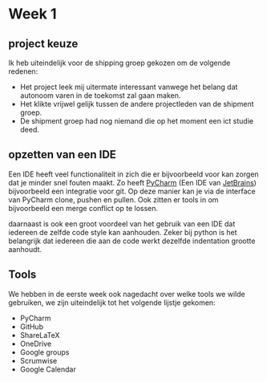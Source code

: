# Week 1

## project keuze

Ik heb uiteindelijk voor de shipping groep gekozen om de volgende redenen:
- Het project leek mij uitermate interessant vanwege het belang dat autonoom varen in de toekomst zal gaan maken.
- Het klikte vrijwel gelijk tussen de andere projectleden van de shipment groep.
- De shipment groep had nog niemand die op het moment een ict studie deed.

## opzetten van een IDE
Een IDE heeft veel functionaliteit in zich die er bijvoorbeeld voor kan zorgen dat je minder snel fouten maakt. Zo heeft
[PyCharm](https://www.jetbrains.com/pycharm/) (Een IDE van [JetBrains](https://www.jetbrains.com/)) bijvoorbeeld een 
integratie voor git. Op deze manier kan je via de interface van PyCharm clone, pushen en pullen. Ook zitten er tools in om bijvoorbeeld een merge conflict op te lossen.

daarnaast is ook een groot voordeel van het gebruik van een IDE dat iedereen de zelfde code style kan aanhouden. Zeker bij python is het belangrijk dat iedereen die aan de code werkt dezelfde indentation grootte aanhoudt. 

## Tools
We hebben in de eerste week ook nagedacht over welke tools we wilde gebruiken, we zijn uiteindelijk tot het volgende lijstje gekomen:
- PyCharm
- GitHub
- ShareLaTeX
- OneDrive
- Google groups
- Scrumwise
- Google Calendar
